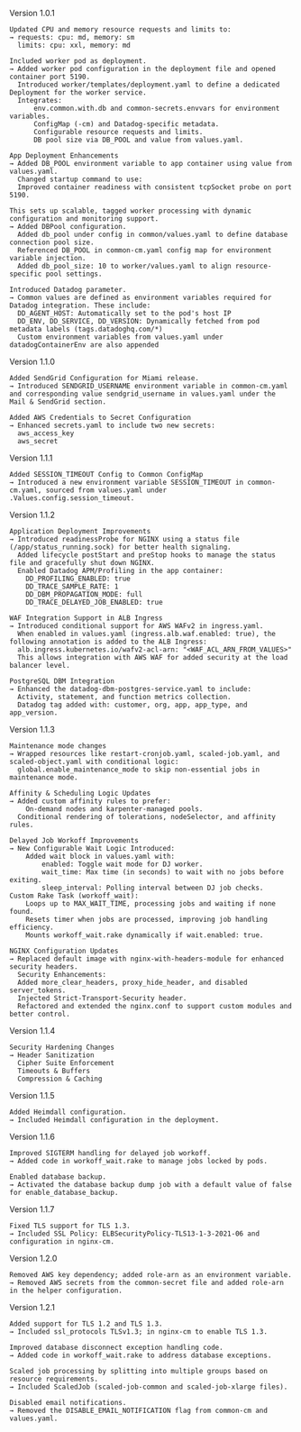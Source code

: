 Version 1.0.1

    Updated CPU and memory resource requests and limits to:
    → requests: cpu: md, memory: sm
      limits: cpu: xxl, memory: md

    Included worker pod as deployment.
    → Added worker pod configuration in the deployment file and opened container port 5190.
      Introduced worker/templates/deployment.yaml to define a dedicated Deployment for the worker service.
      Integrates:
          env.common.with.db and common-secrets.envvars for environment variables.
          ConfigMap (-cm) and Datadog-specific metadata.
          Configurable resource requests and limits.
          DB pool size via DB_POOL and value from values.yaml.
  
    App Deployment Enhancements
    → Added DB_POOL environment variable to app container using value from values.yaml.
      Changed startup command to use:
      Improved container readiness with consistent tcpSocket probe on port 5190.

    This sets up scalable, tagged worker processing with dynamic configuration and monitoring support.
    → Added DBPool configuration.
      Added db_pool under config in common/values.yaml to define database connection pool size.
      Referenced DB_POOL in common-cm.yaml config map for environment variable injection.
      Added db_pool_size: 10 to worker/values.yaml to align resource-specific pool settings.

    Introduced Datadog parameter.
    → Common values are defined as environment variables required for Datadog integration. These include:
      DD_AGENT_HOST: Automatically set to the pod's host IP
      DD_ENV, DD_SERVICE, DD_VERSION: Dynamically fetched from pod metadata labels (tags.datadoghq.com/*)
      Custom environment variables from values.yaml under datadogContainerEnv are also appended

Version 1.1.0

    Added SendGrid Configuration for Miami release.
    → Introduced SENDGRID_USERNAME environment variable in common-cm.yaml and corresponding value sendgrid_username in values.yaml under the Mail & SendGrid section.

    Added AWS Credentials to Secret Configuration
    → Enhanced secrets.yaml to include two new secrets:
      aws_access_key
      aws_secret

Version 1.1.1

    Added SESSION_TIMEOUT Config to Common ConfigMap
    → Introduced a new environment variable SESSION_TIMEOUT in common-cm.yaml, sourced from values.yaml under .Values.config.session_timeout.

Version 1.1.2

    Application Deployment Improvements
    → Introduced readinessProbe for NGINX using a status file (/app/status_running.sock) for better health signaling.
      Added lifecycle postStart and preStop hooks to manage the status file and gracefully shut down NGINX.
      Enabled Datadog APM/Profiling in the app container:
        DD_PROFILING_ENABLED: true
        DD_TRACE_SAMPLE_RATE: 1
        DD_DBM_PROPAGATION_MODE: full
        DD_TRACE_DELAYED_JOB_ENABLED: true

    WAF Integration Support in ALB Ingress
    → Introduced conditional support for AWS WAFv2 in ingress.yaml. 
      When enabled in values.yaml (ingress.alb.waf.enabled: true), the following annotation is added to the ALB Ingress:
      alb.ingress.kubernetes.io/wafv2-acl-arn: "<WAF_ACL_ARN_FROM_VALUES>"
      This allows integration with AWS WAF for added security at the load balancer level.

    PostgreSQL DBM Integration
    → Enhanced the datadog-dbm-postgres-service.yaml to include:
      Activity, statement, and function metrics collection.
      Datadog tag added with: customer, org, app, app_type, and app_version.

Version 1.1.3

    Maintenance mode changes
    → Wrapped resources like restart-cronjob.yaml, scaled-job.yaml, and scaled-object.yaml with conditional logic:
      global.enable_maintenance_mode to skip non-essential jobs in maintenance mode.
    
    Affinity & Scheduling Logic Updates
    → Added custom affinity rules to prefer:
        On-demand nodes and karpenter-managed pools.
      Conditional rendering of tolerations, nodeSelector, and affinity rules.

    Delayed Job Workoff Improvements
    → New Configurable Wait Logic Introduced:
        Added wait block in values.yaml with:
            enabled: Toggle wait mode for DJ worker.
            wait_time: Max time (in seconds) to wait with no jobs before exiting.
            sleep_interval: Polling interval between DJ job checks.
    Custom Rake Task (workoff_wait):
        Loops up to MAX_WAIT_TIME, processing jobs and waiting if none found.
        Resets timer when jobs are processed, improving job handling efficiency.
        Mounts workoff_wait.rake dynamically if wait.enabled: true.

    NGINX Configuration Updates
    → Replaced default image with nginx-with-headers-module for enhanced security headers.
      Security Enhancements:
      Added more_clear_headers, proxy_hide_header, and disabled server_tokens.
      Injected Strict-Transport-Security header.
      Refactored and extended the nginx.conf to support custom modules and better control.

Version 1.1.4

    Security Hardening Changes
    → Header Sanitization
      Cipher Suite Enforcement
      Timeouts & Buffers
      Compression & Caching

Version 1.1.5

    Added Heimdall configuration.
    → Included Heimdall configuration in the deployment.

Version 1.1.6

    Improved SIGTERM handling for delayed job workoff.
    → Added code in workoff_wait.rake to manage jobs locked by pods.

    Enabled database backup.
    → Activated the database backup dump job with a default value of false for enable_database_backup.

Version 1.1.7

    Fixed TLS support for TLS 1.3.
    → Included SSL Policy: ELBSecurityPolicy-TLS13-1-3-2021-06 and configuration in nginx-cm.

Version 1.2.0

    Removed AWS key dependency; added role-arn as an environment variable.
    → Removed AWS secrets from the common-secret file and added role-arn in the helper configuration.

Version 1.2.1

    Added support for TLS 1.2 and TLS 1.3.
    → Included ssl_protocols TLSv1.3; in nginx-cm to enable TLS 1.3.

    Improved database disconnect exception handling code.
    → Added code in workoff_wait.rake to address database exceptions.

    Scaled job processing by splitting into multiple groups based on resource requirements.
    → Included ScaledJob (scaled-job-common and scaled-job-xlarge files).

    Disabled email notifications.
    → Removed the DISABLE_EMAIL_NOTIFICATION flag from common-cm and values.yaml.
